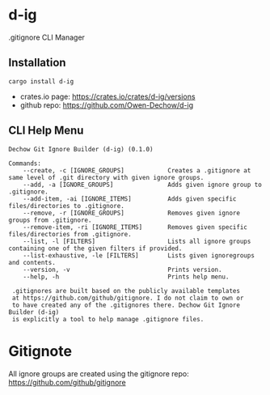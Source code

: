 # d-ig

.gitignore CLI Manager

## Installation
```
cargo install d-ig
```

* crates.io page: https://crates.io/crates/d-ig/versions
* github repo: https://github.com/Owen-Dechow/d-ig

## CLI Help Menu
```
Dechow Git Ignore Builder (d-ig) (0.1.0)

Commands:
    --create, -c [IGNORE_GROUPS]            Creates a .gitignore at same level of .git directory with given ignore groups.
    --add, -a [IGNORE_GROUPS]               Adds given ignore group to .gitignore.
    --add-item, -ai [IGNORE_ITEMS]          Adds given specific files/directories to .gitignore.
    --remove, -r [IGNORE_GROUPS]            Removes given ignore groups from .gitignore.
    --remove-item, -ri [IGNORE_ITEMS]       Removes given specific files/directories from .gitignore.
    --list, -l [FILTERS]                    Lists all ignore groups containing one of the given filters if provided.
    --list-exhaustive, -le [FILTERS]        Lists given ignoregroups and contents.
    --version, -v                           Prints version.
    --help, -h                              Prints help menu.
 
 .gitignores are built based on the publicly available templates
 at https://github.com/github/gitignore. I do not claim to own or
 to have created any of the .gitignores there. Dechow Git Ignore Builder (d-ig)
 is explicitly a tool to help manage .gitignore files.
```

# Gitignote
All ignore groups are created using the gitignore repo: https://github.com/github/gitignore
